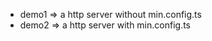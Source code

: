 <ul>
<li>demo1 => a http server without min.config.ts</li>
<li>demo2 => a http server with min.config.ts</li>
</ul>
